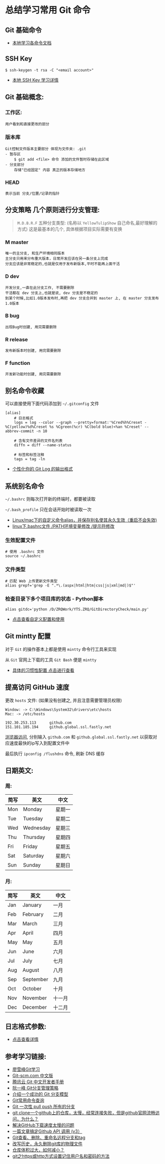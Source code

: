 # 总结学习常用 Git 命令

## Git 基础命令
* [本地学习各命令文档](./CommandNote.md)

## SSH Key
```shell
$ ssh-keygen -t rsa -C "<email account>"
```
* [本地 SSH Key 学习详情](./SSH_Config.md)

## Git 基础概念:
### 工作区:
    用户看到和直接更改的部分
### 版本库
    Git控制文件版本主要部分 体现为文件夹: .git
    - 暂存区
        $ git add <file> 命令 添加的文件暂时存储在此区域
    - 分支部分
        存储"已经固定" 内容 真正的版本存储地方
### HEAD
    表示当前 分支/位置/记录的指针


## 分支策略 几个原则进行分支管理:
> `M.D.B.R.F` 五种分支类型: (名称以 `YellowTulipShow` 自己命名,最好理解的方式)
> 这是最基本的几个, 具体根据项目实际需要有变换

### M master
    唯一的主分支, 和生产环境相同版本
    主分支只用来分布重大版本，日常开发应该在另一条分支上完成
    分支应该是非常稳定的,也就是仅用于发布新版本,平时不能再上面干活

### D dev
    开发分支,一直在此分支工作, 不需要删除
    干活都在 dev 分支上,也就是说, dev 分支是不稳定的
    到某个时候,比如1.0版本发布时,再把 dev 分支合并到 master 上, 在 master 分支发布1.0版本

### B bug
    出现Bug时创建, 用完需要删除

### R release
    发布新版本时创建, 用完需要删除

### F function
    开发新功能时创建, 用完需要删除

## 别名命令收藏
可以直接使用下面代码添加到 `~/.gitconfig` 文件
```shell
[alias]
    # 日志格式
    logs = log --color --graph --pretty=format:'%Cred%h%Creset -%C(yellow)%d%Creset %s %Cgreen(%cr) %C(bold blue)<%an %Creset' --abbrev-commit -n 10

    # 含有文件差异的文件名列表
    diffn = diff --name-status

    # 标签和标签注释
    tags = tag -ln
```
* [个性化你的 Git Log 的输出格式](https://ruby-china.org/topics/939)

## 系统别名命令
`~/.bashrc` 则每次打开新的终端时，都要被读取

`~/.bash_profile` 只在会话开始时被读取一次

* [Linux/mac下的自定义命令alias，并保存别名使其永久生效（重启不会失效)](http://blog.csdn.net/jianglei421/article/details/8510723)
* [linux下.bashrc文件 /PATH环境变量修改 /提示符修改](http://shunfengwei.blog.163.com/blog/static/17522511720122299241143/)

### 生效配置文件
```shell
# 使用 .bashrc 文件
source ~/.bashrc
```

### 文件类型
```shell
# 匹配 Web 上传更新文件类型
alias grepf='grep -E ".*\.(aspx|html|htm|css|js|xml|md|)$"'
```

### 检查目录下多个项目库的状态 - Python脚本
```shell
alias gitdc='python /D/ZRQWork/YTS.ZRQ/GitDirectoryCheck/main.py'
```

* [点击查看自定义配置和使用](https://github.com/YellowTulipShow/GitDirectoryCheck)

## Git mintty 配置
对于 `Git` 的操作基本上都是使用 `mintty` 命令行工具来实现

从 `Git` 官网上下载的工具 `Git Bash` 便是 `mintty`

* [具体的习惯性配置 点击进行查看](./mintty.md)


## 提高访问 GitHub 速度
更改 `hosts` 文件: (如果没有创建之, 并且注意需要管理员权限)

    Window: -> C:\Windows\System32\drivers\etc\hosts
    Mac: -> /etc/hosts

    192.30.253.113      github.com
    151.101.185.194     github.global.ssl.fastly.net

[浏览器访问](https://www.ipaddress.com/), 分别输入 `github.com` 和 `github.global.ssl.fastly.net` 以获取对应速度最快的ip写入到配置文件中

最后执行 `ipconfig /flushdns` 命令, 刷新 DNS 缓存

## 日期英文:

### 周:

简写 | 英文 | 中文
--- | --- | ---
Mon | Monday    | 星期一
Tue | Tuesday   | 星期二
Wed | Wednesday | 星期三
Thu | Thursday  | 星期四
Fri | Friday    | 星期五
Sat | Saturday  | 星期六
Sun | Sunday    | 星期日

### 月:

简写 | 英文 | 中文
--- | --- | ---
Jan | January    | 一月
Feb | February   | 二月
Mar | March      | 三月
Apr | April      | 四月
May | May        | 五月
Jun | June       | 六月
Jul | July       | 七月
Aug | August     | 八月
Sep | September  | 九月
Oct | October    | 十月
Nov | November   | 十一月
Dec | December   | 十二月

## 日志格式参数:
* [点击查看详情](./log_format_arguments.md)

## 参考学习链接:
* [廖雪峰Git学习](https://www.liaoxuefeng.com/wiki/0013739516305929606dd18361248578c67b8067c8c017b000)
* [Git-scm.com 中文版](https://git-scm.com/book/zh/v2)
* [腾讯云 Git 中文开发者手册](https://cloud.tencent.com/developer/doc/1096)
* [阮一峰 Git分支管理策略](http://www.ruanyifeng.com/blog/2012/07/git.html)
* [介绍一个成功的 Git 分支模型](http://www.oschina.net/translate/a-successful-git-branching-model)
* [Git常用命令查询](http://www.open-open.com/lib/view/open1340532874842.html)
* [Git 一次性 pull push 所有的分支](https://www.cnblogs.com/zengjfgit/p/6212073.html)
* [git clone一个github上的仓库，太慢，经常连接失败，但是github官网流畅访问，为什么？](https://www.zhihu.com/question/27159393)
* [解决GitHub下载速度太慢的问题](https://blog.csdn.net/qing666888/article/details/79123742)
* [一篇文章搞定Github API 调用 (v3）](https://segmentfault.com/a/1190000015144126?utm_source=tag-newest)
* [Git查看、删除、重命名远程分支和tag](https://blog.zengrong.net/post/1746.html)
* [改写历史，永久删除git库的物理文件](https://my.oschina.net/jfinal/blog/215624?fromerr=ZTZ6c38X)
* [仓库体积过大，如何减小？](https://gitee.com/help/articles/4232)
* [git之https或http方式设置记住用户名和密码的方法](https://www.cnblogs.com/wish123/p/3937851.html)
